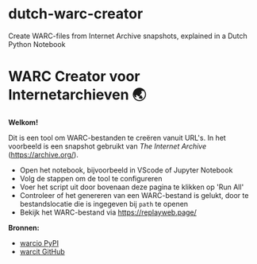 # dutch-warc-creator
Create WARC-files from Internet Archive snapshots, explained in a Dutch Python Notebook

# WARC Creator voor Internetarchieven 🌏

**Welkom!**

Dit is een tool om WARC-bestanden te creëren vanuit URL's. In het voorbeeld is een snapshot gebruikt van *The Internet Archive* (https://archive.org/).

- Open het notebook, bijvoorbeeld in VScode of Jupyter Notebook
- Volg de stappen om de tool te configureren
- Voer het script uit door bovenaan deze pagina te klikken op 'Run All'
- Controleer of het genereren van een WARC-bestand is gelukt, door te bestandslocatie die is ingegeven bij `path` te openen
- Bekijk het WARC-bestand via https://replayweb.page/ 

**Bronnen:**
- [warcio PyPI](https://pypi.org/project/warcio/)
- [warcit GitHub](https://github.com/webrecorder/warcit)



